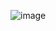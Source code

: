 ![image](https://github.com/prashantjagtap2909/CS50/assets/93985255/c9313d7f-01ff-4700-92f6-2f18c83d02e3)
